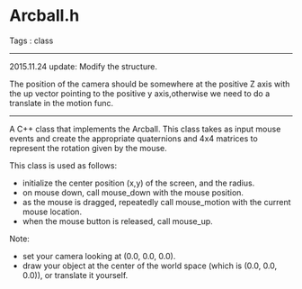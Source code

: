 # Arcball.h

Tags : class

---

2015.11.24 update:
Modify the structure.

The position of the camera should be somewhere at the positive Z 
axis with the up vector pointing to the positive y axis,otherwise
we need to do a translate in the motion func.

---

A C++ class that implements the Arcball.
This class takes as input mouse events and create
the appropriate quaternions and 4x4 matrices to 
represent the rotation given by the mouse.

This class is used as follows:
* initialize the center position (x,y) of the 
  screen, and the radius.
* on mouse down, call mouse_down with the mouse
  position.
* as the mouse is dragged, repeatedly call 
  mouse_motion with the current mouse location.
* when the mouse button is released, call mouse_up.

Note:
* set your camera looking at (0.0, 0.0, 0.0).
* draw your object at the center of the world space (which
  is (0.0, 0.0, 0.0)), or translate it yourself.